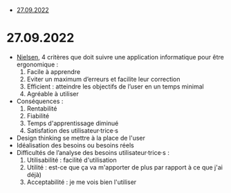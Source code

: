 <!-- vim-markdown-toc GFM -->

* [27.09.2022](#27092022)

<!-- vim-markdown-toc -->

# 27.09.2022

- [Nielsen](https://www.nngroup.com/articles/usability-101-introduction-to-usability/), 4 critères que doit suivre une application informatique pour être ergonomique : 
    1. Facile à apprendre
    2. Eviter un maximum d’erreurs et facilite leur correction
    3. Efficient : atteindre les objectifs de l’user en un temps minimal
    4. Agréable à utiliser
- Conséquences : 
    1. Rentabilité
    2. Fiabilité
    3. Temps d'apprentissage diminué
    4. Satisfation des utilisateur·trice·s
- Design thinking se mettre à la place de l'user
- Idéalisation des besoins ou besoins réels
- Difficultés de l’analyse des besoins utilisateur·trice·s : 
    1. Utilisabilité : facilité d'utilisation
    2. Utilité : est-ce que ça va m'apporter de plus par rapport à ce que j'ai déjà)
    3. Acceptabilité : je me vois bien l'utiliser

